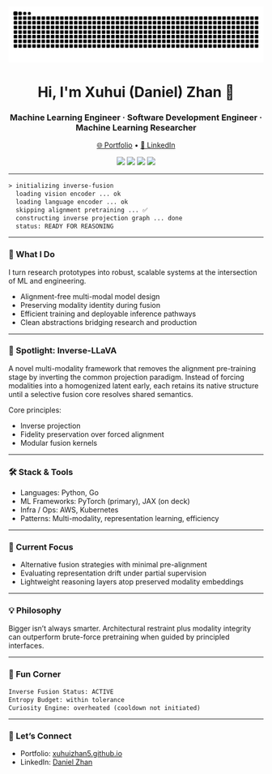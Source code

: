 <p align="center">
  <picture>
    <source media="(prefers-color-scheme: dark)" srcset="https://raw.githubusercontent.com/xuhuizhan5/xuhuizhan5/output/github-contribution-grid-snake-dark.svg" />
    <source media="(prefers-color-scheme: light)" srcset="https://raw.githubusercontent.com/xuhuizhan5/xuhuizhan5/output/github-contribution-grid-snake-light.svg" />
    <img alt="GitHub Contribution Snake" src="https://raw.githubusercontent.com/xuhuizhan5/xuhuizhan5/output/github-contribution-grid-snake.svg" />
  </picture>
</p>

<h1 align="center">Hi, I'm Xuhui (Daniel) Zhan 🧪</h1>
<h3 align="center">Machine Learning Engineer · Software Development Engineer · Machine Learning Researcher</h3>

<p align="center">
  <a href="https://xuhuizhan5.github.io">🌐 Portfolio</a> •
  <a href="https://www.linkedin.com/in/danielzhandatascience/">🔗 LinkedIn</a>
</p>

<p align="center">
  <img src="https://img.shields.io/badge/Focus-Multi--Modality%20%7C%20Representation%20Learning-blueviolet?style=flat-square" />
  <img src="https://img.shields.io/badge/Core-Python%20%7C%20Go-green?style=flat-square" />
  <img src="https://img.shields.io/badge/Frameworks-PyTorch%20%7C%20JAX%20(on%20deck)-ff69b4?style=flat-square" />
  <img src="https://img.shields.io/badge/Infra-AWS%20%7C%20Kubernetes-orange?style=flat-square" />
</p>

---

```text
> initializing inverse-fusion
  loading vision encoder ... ok
  loading language encoder ... ok
  skipping alignment pretraining ... ✅
  constructing inverse projection graph ... done
  status: READY FOR REASONING
```

---

### 🚀 What I Do
I turn research prototypes into robust, scalable systems at the intersection of ML and engineering.

- Alignment-free multi-modal model design
- Preserving modality identity during fusion
- Efficient training and deployable inference pathways
- Clean abstractions bridging research and production

---

### 🔬 Spotlight: Inverse-LLaVA
A novel multi-modality framework that removes the alignment pre-training stage by inverting the common projection paradigm. Instead of forcing modalities into a homogenized latent early, each retains its native structure until a selective fusion core resolves shared semantics.

Core principles:
- Inverse projection
- Fidelity preservation over forced alignment
- Modular fusion kernels
---

### 🛠 Stack & Tools
- Languages: Python, Go
- ML Frameworks: PyTorch (primary), JAX (on deck)
- Infra / Ops: AWS, Kubernetes
- Patterns: Multi-modality, representation learning, efficiency

---

### 🧪 Current Focus
- Alternative fusion strategies with minimal pre-alignment
- Evaluating representation drift under partial supervision
- Lightweight reasoning layers atop preserved modality embeddings

---

### 💡 Philosophy
Bigger isn’t always smarter. Architectural restraint plus modality integrity can outperform brute-force pretraining when guided by principled interfaces.

---

### 🎨 Fun Corner
```text
Inverse Fusion Status: ACTIVE
Entropy Budget: within tolerance
Curiosity Engine: overheated (cooldown not initiated)
```

---

### 🤝 Let’s Connect
- Portfolio: [xuhuizhan5.github.io](https://xuhuizhan5.github.io)
- LinkedIn: [Daniel Zhan](https://www.linkedin.com/in/danielzhandatascience/)
